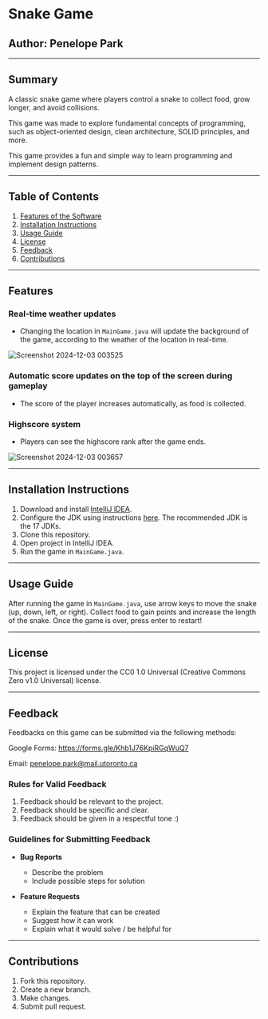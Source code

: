 # **Snake Game**
## **Author: Penelope Park**

---

## **Summary**
A classic snake game where players control a snake to collect food, grow longer, and avoid collisions.

This game was made to explore fundamental concepts of programming, such as object-oriented design, clean architecture, SOLID principles, and more.

This game provides a fun and simple way to learn programming and implement design patterns.

---

## **Table of Contents**
1. [Features of the Software](#features)
2. [Installation Instructions](#installation-instructions)
3. [Usage Guide](#usage-guide)
4. [License](#license)
5. [Feedback](#feedback)
6. [Contributions](#contributions)

---

## **Features**
### **Real-time weather updates**
  - Changing the location in `MainGame.java` will update the background of the game, according to the weather of the location in real-time.

![Screenshot 2024-12-03 003525](https://github.com/user-attachments/assets/1fd1a276-3c11-4078-a03f-4edba4d92cbe)

### **Automatic score updates on the top of the screen during gameplay**
  - The score of the player increases automatically, as food is collected.
 
### **Highscore system**
  - Players can see the highscore rank after the game ends.
    
  ![Screenshot 2024-12-03 003657](https://github.com/user-attachments/assets/deb20f6f-ed24-47e0-bd6e-757826c8f70e)

---

## **Installation Instructions**
1. Download and install [IntelliJ IDEA](https://www.jetbrains.com/idea/download/?section=windows).
2. Configure the JDK using instructions [here](https://www.jetbrains.com/help/idea/sdk.html#manage_sdks).
   The recommended JDK is the 17 JDKs.
3. Clone this repository.
4. Open project in IntelliJ IDEA.
5. Run the game in `MainGame.java`.
   
---

## **Usage Guide**

After running the game in `MainGame.java`, use arrow keys to move the snake (up, down, left, or right). Collect food to gain points and increase the length of the snake. Once the game is over, press enter to restart!

---

## **License**

This project is licensed under the CC0 1.0 Universal (Creative Commons Zero v1.0 Universal) license.

---

## **Feedback**
Feedbacks on this game can be submitted via the following methods:

Google Forms: https://forms.gle/Khb1J76KpiRGqWuQ7

Email: penelope.park@mail.utoronto.ca

### **Rules for Valid Feedback**
1. Feedback should be relevant to the project.
2. Feedback should be specific and clear.
3. Feedback should be given in a respectful tone :)

### **Guidelines for Submitting Feedback**
- **Bug Reports**
  - Describe the problem
  - Include possible steps for solution
    
- **Feature Requests**
  - Explain the feature that can be created
  - Suggest how it can work
  - Explain what it would solve / be helpful for
    
---

## **Contributions**
1. Fork this repository.
2. Create a new branch.
3. Make changes.
4. Submit pull request.
